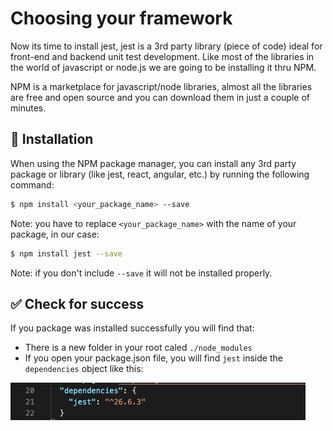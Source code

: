 # Choosing your framework

Now its time to install jest, jest is a 3rd party library (piece of code) ideal for front-end and backend unit test development.
Like most of the libraries in the world of javascript or node.js we are going to be installing it thru NPM.

NPM is a marketplace for javascript/node libraries, almost all the libraries are free and open source and you can download them in just a couple of minutes.

## 📝 Installation

When using the NPM package manager, you can install any 3rd party package or library (like jest, react, angular, etc.) by running the following command:

```bash
$ npm install <your_package_name> --save
```

Note: you have to replace `<your_package_name>` with the name of your package, in our case:

```bash
$ npm install jest --save
```

Note: if you don't include `--save` it will not be installed properly.

## ✅ Check for success

If you package was installed successfully you will find that:

- There is a new folder in your root caled `./node_modules` 
- If you open your package.json file, you will find `jest` inside the `dependencies` object like this:

![Jest package](../../assets/jest-package.png)